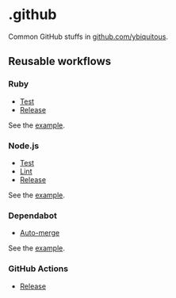 # .github

Common GitHub stuffs in [github.com/ybiquitous](https://github.com/ybiquitous).

## Reusable workflows

### Ruby

- [Test](.github/workflows/ruby-test-reusable.yml)
- [Release](.github/workflows/ruby-release-reusable.yml)

See the [example](.github/workflows/ruby-ci.yml).

### Node.js

- [Test](.github/workflows/nodejs-test-reusable.yml)
- [Lint](.github/workflows/nodejs-lint-reusable.yml)
- [Release](.github/workflows/nodejs-release-reusable.yml)

See the [example](.github/workflows/nodejs-ci.yml).

### Dependabot

- [Auto-merge](.github/workflows/dependabot-auto-merge-reusable.yml)

See the [example](.github/workflows/dependabot-auto-merge.yml).

### GitHub Actions

- [Release](.github/workflows/action-release-reusable.yml)
